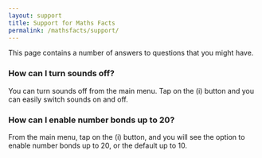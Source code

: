 ```yaml
---
layout: support
title: Support for Maths Facts
permalink: /mathsfacts/support/
---
```


This page contains a number of answers to questions that you might have.


### How can I turn sounds off?

You can turn sounds off from the main menu. Tap on the (i) button and you can easily switch sounds on and off.


### How can I enable number bonds up to 20?

From the main menu, tap on the (i) button, and you will see the option to enable number bonds up to 20, or the default up to 10.

